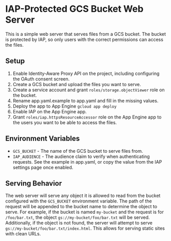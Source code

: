 # IAP-Protected GCS Bucket Web Server
This is a simple web server that serves files from a GCS bucket. The bucket is protected by IAP, so only users with the correct permissions can access the files.

## Setup
1. Enable Identity-Aware Proxy API on the project, including configuring the OAuth consent screen.
2. Create a GCS bucket and upload the files you want to serve.
3. Create a service account and grant `roles/storage.objectViewer` role on the bucket.
4. Rename app.yaml.example to app.yaml and fill in the missing values.
5. Deploy the app to App Engine `gcloud app deploy`
6. Enable IAP on the App Engine app.
7. Grant `roles/iap.httpsResourceAccessor` role on the App Engine app to the users you want to be able to access the files.

## Environment Variables

* `GCS_BUCKET` - The name of the GCS bucket to serve files from.
* `IAP_AUDIENCE` - The audience claim to verify when authenticating requests. See the example in app.yaml, or copy the value from the IAP settings page once enabled.

## Serving Behavior

The web server will serve any object it is allowed to read from the bucket configured with the `GCS_BUCKET` environment variable. The path of the request will be appended to the bucket name to determine the object to serve. For example, if the bucket is named `my-bucket` and the request is for `/foo/bar.txt`, the object `gs://my-bucket/foo/bar.txt` will be served. Additionally, if the object is not found, the server will attempt to serve `gs://my-bucket/foo/bar.txt/index.html`. This allows for serving static sites with clean URLs.
